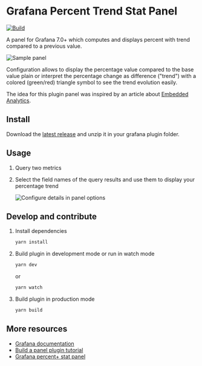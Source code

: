 # Grafana Percent Trend Stat Panel

[![Build](https://github.com/nikos/grafana-percent-trend-panel/workflows/CI/badge.svg)](https://github.com/nikos/grafana-percent-trend-panel/actions?query=workflow%3A%22CI%22)

A panel for Grafana 7.0+ which computes and displays percent with trend compared to a previous value.

![Sample panel](https://raw.githubusercontent.com/nikos/grafana-percent-trend-panel/main/docs/panel-demo.png)

Configuration allows to display the percentage value compared to the base value plain or 
interpret the percentage change as difference ("trend") with a colored (green/red) triangle symbol
to see the trend evolution easily.

The idea for this plugin panel was inspired by an article about [Embedded Analytics](https://www.revealbi.io/glossary/embedded-analytics).

## Install

Download the [latest release](https://github.com/nikos/grafana-percent-trend-panel/releases/download/v1.0.0/nikosc-percenttrend-panel-1.0.0.zip) and unzip it in your grafana plugin folder.


## Usage

1. Query two metrics

2. Select the field names of the query results and use them to display your percentage trend

   ![Configure details in panel options](https://raw.githubusercontent.com/nikos/grafana-percent-trend-panel/main/docs/panel-options.png)


## Develop and contribute

1. Install dependencies

   ```bash
   yarn install
   ```

2. Build plugin in development mode or run in watch mode

   ```bash
   yarn dev
   ```

   or

   ```bash
   yarn watch
   ```

3. Build plugin in production mode

   ```bash
   yarn build
   ```

## More resources

- [Grafana documentation](https://grafana.com/docs/)
- [Build a panel plugin tutorial](https://grafana.com/tutorials/build-a-panel-plugin)
- [Grafana percent+ stat panel](https://github.com/JeanBaptisteWATENBERG/grafana-percent-plus)
